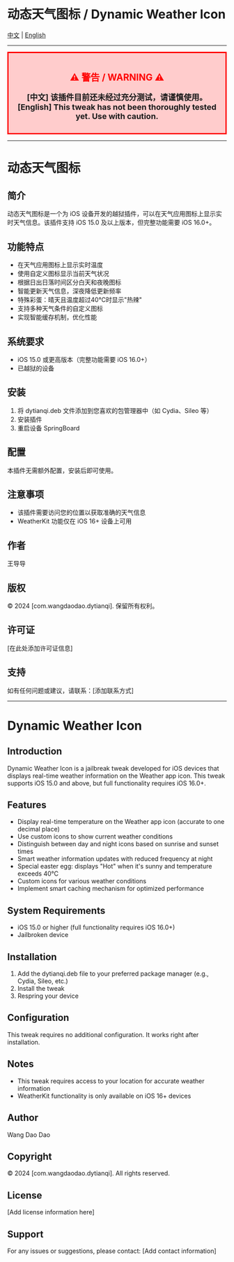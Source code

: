 # 动态天气图标 / Dynamic Weather Icon

[中文](#动态天气图标) | [English](#dynamic-weather-icon)

---

<div style="background-color: #FFCCCC; border: 3px solid #FF0000; padding: 10px; margin: 10px 0;">
<h2 style="color: #FF0000; text-align: center;">⚠️ 警告 / WARNING ⚠️</h2>

<p style="font-size: 18px; font-weight: bold; text-align: center;">
[中文] 该插件目前还未经过充分测试，请谨慎使用。<br>
[English] This tweak has not been thoroughly tested yet. Use with caution.
</p>
</div>

---

# 动态天气图标

## 简介

动态天气图标是一个为 iOS 设备开发的越狱插件，可以在天气应用图标上显示实时天气信息。该插件支持 iOS 15.0 及以上版本，但完整功能需要 iOS 16.0+。

## 功能特点

- 在天气应用图标上显示实时温度
- 使用自定义图标显示当前天气状况
- 根据日出日落时间区分白天和夜晚图标
- 智能更新天气信息，深夜降低更新频率
- 特殊彩蛋：晴天且温度超过40°C时显示"热辣"
- 支持多种天气条件的自定义图标
- 实现智能缓存机制，优化性能

## 系统要求

- iOS 15.0 或更高版本（完整功能需要 iOS 16.0+）
- 已越狱的设备

## 安装

1. 将 dytianqi.deb 文件添加到您喜欢的包管理器中（如 Cydia、Sileo 等）
2. 安装插件
3. 重启设备 SpringBoard

## 配置

本插件无需额外配置，安装后即可使用。

## 注意事项

- 该插件需要访问您的位置以获取准确的天气信息
- WeatherKit 功能仅在 iOS 16+ 设备上可用

## 作者

王导导

## 版权

© 2024 [com.wangdaodao.dytianqi]. 保留所有权利。

## 许可证

[在此处添加许可证信息]

## 支持

如有任何问题或建议，请联系：[添加联系方式]

---

# Dynamic Weather Icon

## Introduction

Dynamic Weather Icon is a jailbreak tweak developed for iOS devices that displays real-time weather information on the Weather app icon. This tweak supports iOS 15.0 and above, but full functionality requires iOS 16.0+.

## Features

- Display real-time temperature on the Weather app icon (accurate to one decimal place)
- Use custom icons to show current weather conditions
- Distinguish between day and night icons based on sunrise and sunset times
- Smart weather information updates with reduced frequency at night
- Special easter egg: displays "Hot" when it's sunny and temperature exceeds 40°C
- Custom icons for various weather conditions
- Implement smart caching mechanism for optimized performance

## System Requirements

- iOS 15.0 or higher (full functionality requires iOS 16.0+)
- Jailbroken device

## Installation

1. Add the dytianqi.deb file to your preferred package manager (e.g., Cydia, Sileo, etc.)
2. Install the tweak
3. Respring your device

## Configuration

This tweak requires no additional configuration. It works right after installation.

## Notes

- This tweak requires access to your location for accurate weather information
- WeatherKit functionality is only available on iOS 16+ devices

## Author

Wang Dao Dao

## Copyright

© 2024 [com.wangdaodao.dytianqi]. All rights reserved.

## License

[Add license information here]

## Support

For any issues or suggestions, please contact: [Add contact information]
